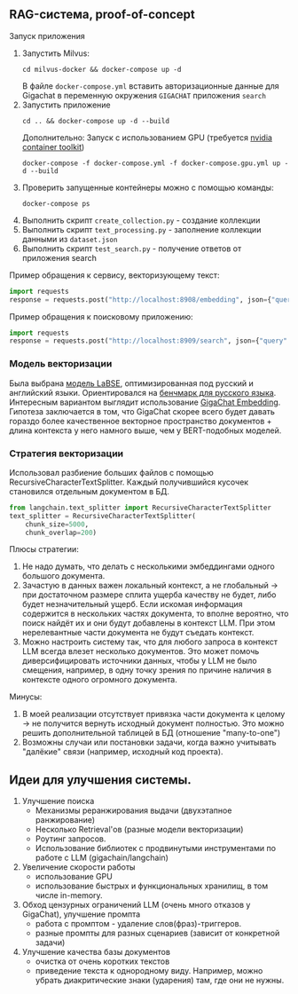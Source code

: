 ## RAG-система, proof-of-concept

Запуск приложения
1. Запустить Milvus:
   ```shell
   cd milvus-docker && docker-compose up -d
   ```
   В файле ```docker-compose.yml``` вставить авторизационные данные для Gigachat в переменную окружения ```GIGACHAT``` приложения ```search```
2. Запустить приложение
   ```shell
   cd .. && docker-compose up -d --build
   ```
   Дополнительно: Запуск с использованием GPU (требуется [nvidia container toolkit](https://docs.nvidia.com/datacenter/cloud-native/container-toolkit/latest/install-guide.html))
   ```shell
   docker-compose -f docker-compose.yml -f docker-compose.gpu.yml up -d --build
   ```
3. Проверить запущенные контейнеры можно с помощью команды:
   ```shell
   docker-compose ps
   ```
4. Выполнить скрипт ```create_collection.py``` - создание коллекции
5. Выполнить скрипт ```text_processing.py``` - заполнение коллекции данными из ```dataset.json```
6. Выполнить скрипт ```test_search.py``` - получение ответов от приложения search

Пример обращения к сервису, векторизующему текст:
```python
import requests
response = requests.post("http://localhost:8908/embedding", json={"query": "запрос"}).json()
```
Пример обращения к поисковому приложению:
```python
import requests
response = requests.post("http://localhost:8909/search", json={"query": "Запрос"}).json()
```

### Модель векторизации
Была выбрана [модель LaBSE](https://huggingface.co/cointegrated/LaBSE-en-ru), оптимизированная под русский и английский языки.
Ориентировался на [бенчмарк для русского языка](https://github.com/avidale/encodechka).
Интересным вариантом выглядит использование [GigaChat Embedding](https://developers.sber.ru/docs/ru/gigachat/api/reference/rest/post-embeddings). Гипотеза заключается в том, что GigaChat скорее всего будет давать гораздо более качественное векторное пространство документов + длина контекста у него намного выше, чем у BERT-подобных моделей. 
### Стратегия векторизации
Использовал разбиение больших файлов с помощью RecursiveCharacterTextSplitter. Каждый получившийся кусочек становился отдельным документом в БД. 
```python
from langchain.text_splitter import RecursiveCharacterTextSplitter
text_splitter = RecursiveCharacterTextSplitter(
    chunk_size=5000,
    chunk_overlap=200)
```
Плюсы стратегии:
1. Не надо думать, что делать с несколькими эмбеддингами одного большого документа. 
2. Зачастую в данных важен локальный контекст, а не глобальный -> при достаточном размере сплита ущерба качеству не будет, либо будет незначительный ущерб.
Если искомая информация содержится в нескольких частях документа, то вполне вероятно, что поиск найдёт их и они будут добавлены в контекст LLM. При этом нерелевантные части документа не будут съедать контекст.
3. Можно настроить систему так, что для любого запроса в контекст LLM всегда влезет несколько документов. Это может помочь диверсифицировать источники данных, чтобы у LLM не было смещения, например, в одну точку зрения по причине наличия в контексте одного огромного документа.

Минусы:
1. В моей реализации отсутствует привязка части документа к целому -> не получится вернуть исходный документ полностью. Это можно решить дополнительной таблицей в БД (отношение "many-to-one")
2. Возможны случаи или постановки задачи, когда важно учитывать "далёкие" связи (например, исходный код проекта).

## Идеи для улучшения системы.
1. Улучшение поиска
    - Механизмы реранжирования выдачи (двухэтапное ранжирование)
    - Несколько Retrieval'ов (разные модели векторизации)
    - Роутинг запросов.
    - Использование библиотек с продвинутыми инструментами по работе с LLM (gigachain/langchain) 
2. Увеличение скорости работы
    - использование GPU
    - использование быстрых и функциональных хранилищ, в том числе in-memory. 
3. Обход цензурных ограничений LLM (очень много отказов у GigaChat), улучшение промпта
    - работа с промптом - удаление слов(фраз)-триггеров.
    - разные промпты для разных сценариев (зависит от конкретной задачи)
4. Улучшение качества базы документов
    - очистка от очень коротких текстов
    - приведение текста к однородному виду. Например, можно убрать диакритические знаки (ударения) там, где они не нужны.